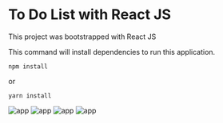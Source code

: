 # To Do List with React JS

This project was bootstrapped with React JS

This command will install dependencies to run this application.
```
npm install
```
or
```
yarn install
```

![app](https://media.discordapp.net/attachments/402985413079465985/871795783261888543/unknown.png?width=300&height=500)
![app](https://media.discordapp.net/attachments/402985413079465985/871808893347577916/unknown.png?width=300&height=500)
![app](https://media.discordapp.net/attachments/402985413079465985/871795668178575430/unknown.png?width=300&height=500)
![app](https://media.discordapp.net/attachments/402985413079465985/871795862735560704/unknown.png?width=300&height=500)
